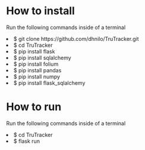 <h1> How to install </h1>
<p> Run the following commands inside of a terminal </p>
<list> 
    <li>$ git clone https://github.com/dhnilo/TruTracker.git </li>
    <li>$ cd TruTracker </li>
    <li>$ pip install flask </li>
    <li>$ pip install sqlalchemy </li>
    <li>$ pip install folium </li>
    <li>$ pip install pandas </li>
    <li>$ pip install numpy </li>
    <li>$ pip install flask_sqlalchemy </li>
</list>

<h1> How to run </h1>
<p> Run the following commands inside of a terminal </p>
<list> 
    <li>$ cd TruTracker </li>
    <li>$ flask run </li>
</list>